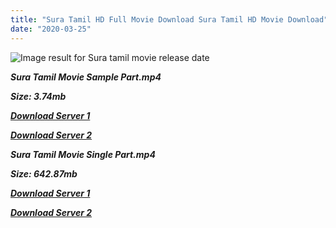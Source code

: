 ```yaml
---
title: "Sura Tamil HD Full Movie Download Sura Tamil HD Movie Download"
date: "2020-03-25"
---
```


![Image result for Sura  tamil movie release date](https://1.bp.blogspot.com/_zWQ0iaYRs2o/S-RSjZEFUdI/AAAAAAAAAGk/rKyKBKgD83g/s1600/Sura_Vijay.jpg)

**_Sura Tamil Movie Sample Part.mp4_**

**_Size: 3.74mb_**

**_[Download Server 1](http://s5.uptofiles.net//files/Tamil{2fcca7f3eb37873f37db349ec051a8a2ca8665ef95d92bbb099fe2eda7827782}20Movies{2fcca7f3eb37873f37db349ec051a8a2ca8665ef95d92bbb099fe2eda7827782}20Collection/Vijay{2fcca7f3eb37873f37db349ec051a8a2ca8665ef95d92bbb099fe2eda7827782}20Movies{2fcca7f3eb37873f37db349ec051a8a2ca8665ef95d92bbb099fe2eda7827782}20Collection/Sura/Sura{2fcca7f3eb37873f37db349ec051a8a2ca8665ef95d92bbb099fe2eda7827782}20(640x360)/Sura{2fcca7f3eb37873f37db349ec051a8a2ca8665ef95d92bbb099fe2eda7827782}20HD{2fcca7f3eb37873f37db349ec051a8a2ca8665ef95d92bbb099fe2eda7827782}20Sample.mp4)_**

**_[Download Server 2](http://s5.uptofiles.net//files/Tamil{2fcca7f3eb37873f37db349ec051a8a2ca8665ef95d92bbb099fe2eda7827782}20Movies{2fcca7f3eb37873f37db349ec051a8a2ca8665ef95d92bbb099fe2eda7827782}20Collection/Vijay{2fcca7f3eb37873f37db349ec051a8a2ca8665ef95d92bbb099fe2eda7827782}20Movies{2fcca7f3eb37873f37db349ec051a8a2ca8665ef95d92bbb099fe2eda7827782}20Collection/Sura/Sura{2fcca7f3eb37873f37db349ec051a8a2ca8665ef95d92bbb099fe2eda7827782}20(640x360)/Sura{2fcca7f3eb37873f37db349ec051a8a2ca8665ef95d92bbb099fe2eda7827782}20HD{2fcca7f3eb37873f37db349ec051a8a2ca8665ef95d92bbb099fe2eda7827782}20Sample.mp4)_**

**_Sura Tamil Movie Single Part.mp4_**

**_Size: 642.87mb_**

**_[Download Server 1](http://s5.uptofiles.net//files/Tamil{2fcca7f3eb37873f37db349ec051a8a2ca8665ef95d92bbb099fe2eda7827782}20Movies{2fcca7f3eb37873f37db349ec051a8a2ca8665ef95d92bbb099fe2eda7827782}20Collection/Vijay{2fcca7f3eb37873f37db349ec051a8a2ca8665ef95d92bbb099fe2eda7827782}20Movies{2fcca7f3eb37873f37db349ec051a8a2ca8665ef95d92bbb099fe2eda7827782}20Collection/Sura/Sura{2fcca7f3eb37873f37db349ec051a8a2ca8665ef95d92bbb099fe2eda7827782}20(640x360)/Sura{2fcca7f3eb37873f37db349ec051a8a2ca8665ef95d92bbb099fe2eda7827782}20HD.mp4)_**

**_[Download Server 2](http://s5.uptofiles.net//files/Tamil{2fcca7f3eb37873f37db349ec051a8a2ca8665ef95d92bbb099fe2eda7827782}20Movies{2fcca7f3eb37873f37db349ec051a8a2ca8665ef95d92bbb099fe2eda7827782}20Collection/Vijay{2fcca7f3eb37873f37db349ec051a8a2ca8665ef95d92bbb099fe2eda7827782}20Movies{2fcca7f3eb37873f37db349ec051a8a2ca8665ef95d92bbb099fe2eda7827782}20Collection/Sura/Sura{2fcca7f3eb37873f37db349ec051a8a2ca8665ef95d92bbb099fe2eda7827782}20(640x360)/Sura{2fcca7f3eb37873f37db349ec051a8a2ca8665ef95d92bbb099fe2eda7827782}20HD.mp4)_**

